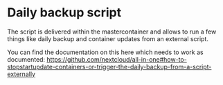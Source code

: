 # Daily backup script

The script is delivered within the mastercontainer and allows to run a few things like daily backup and container updates from an external script.

You can find the documentation on this here which needs to work as documented: https://github.com/nextcloud/all-in-one#how-to-stopstartupdate-containers-or-trigger-the-daily-backup-from-a-script-externally
